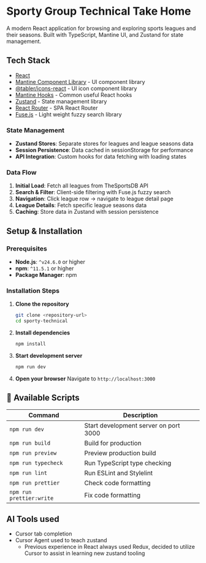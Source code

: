 # Sporty Group Technical Take Home

A modern React application for browsing and exploring sports leagues and their seasons. Built with TypeScript, Mantine UI, and Zustand for state management.

## Tech Stack

- [React](https://react.dev/)
- [Mantine Component Library](https://mantine.dev/) - UI component library
- [@tabler/icons-react](https://docs.tabler.io/icons/libraries/react) - UI icon component library
- [Mantine Hooks](https://mantine.dev/hooks/package/) - Common useful React hooks
- [Zustand](https://github.com/pmndrs/zustand) - State management library
- [React Router](https://reactrouter.com/) - SPA React Router
- [Fuse.js](https://www.fusejs.io/) - Light weight fuzzy search library

### State Management

- **Zustand Stores**: Separate stores for leagues and league seasons data
- **Session Persistence**: Data cached in sessionStorage for performance
- **API Integration**: Custom hooks for data fetching with loading states

### Data Flow

1. **Initial Load**: Fetch all leagues from TheSportsDB API
2. **Search & Filter**: Client-side filtering with Fuse.js fuzzy search
3. **Navigation**: Click league row -> navigate to league detail page
4. **League Details**: Fetch specific league seasons data
5. **Caching**: Store data in Zustand with session persistence

## Setup & Installation

### Prerequisites

- **Node.js**: `^v24.6.0` or higher
- **npm**: `^11.5.1` or higher
- **Package Manager**: npm

### Installation Steps

1. **Clone the repository**

   ```bash
   git clone <repository-url>
   cd sporty-technical
   ```

2. **Install dependencies**

   ```bash
   npm install
   ```

3. **Start development server**

   ```bash
   npm run dev
   ```

4. **Open your browser**
   Navigate to `http://localhost:3000`

## 🚀 Available Scripts

| Command                  | Description                           |
| ------------------------ | ------------------------------------- |
| `npm run dev`            | Start development server on port 3000 |
| `npm run build`          | Build for production                  |
| `npm run preview`        | Preview production build              |
| `npm run typecheck`      | Run TypeScript type checking          |
| `npm run lint`           | Run ESLint and Stylelint              |
| `npm run prettier`       | Check code formatting                 |
| `npm run prettier:write` | Fix code formatting                   |

## AI Tools used

- Cursor tab completion
- Cursor Agent used to teach zustand
  - Previous experience in React always used Redux, decided to utilize Cursor to assist in learning new zustand tooling

